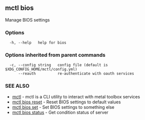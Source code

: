[Auto generated by spf13/cobra]: <>

## mctl bios

Manage BIOS settings

### Options

```
  -h, --help   help for bios
```

### Options inherited from parent commands

```
  -c, --config string   config file (default is $XDG_CONFIG_HOME/mctl/config.yml)
      --reauth          re-authenticate with oauth services
```

### SEE ALSO

* [mctl](mctl.md)	 - mctl is a CLI utility to interact with metal toolbox services
* [mctl bios reset](mctl_bios_reset.md)	 - Reset BIOS settings to default values
* [mctl bios set](mctl_bios_set.md)	 - Set BIOS settings to something else
* [mctl bios status](mctl_bios_status.md)	 - Get condition status of server

